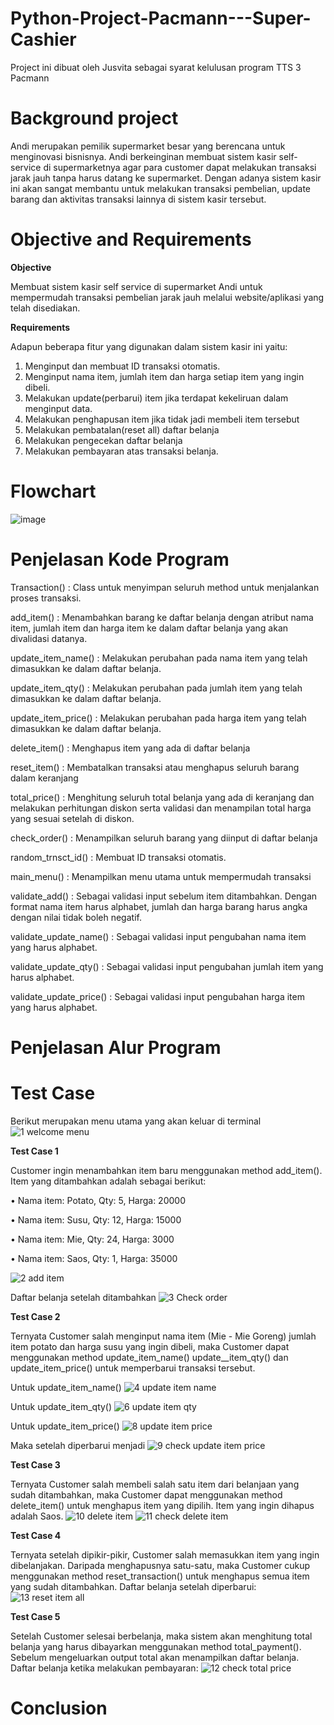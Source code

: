 # Python-Project-Pacmann---Super-Cashier
Project ini dibuat oleh Jusvita sebagai syarat kelulusan program TTS 3 Pacmann

# Background project
Andi merupakan pemilik supermarket besar yang berencana untuk menginovasi bisnisnya. Andi berkeinginan membuat sistem kasir self-service di supermarketnya agar para customer dapat melakukan transaksi jarak jauh tanpa harus datang ke supermarket. Dengan adanya sistem kasir ini akan sangat membantu untuk melakukan transaksi pembelian, update barang dan aktivitas transaksi lainnya di sistem kasir tersebut.

# Objective and Requirements
**Objective**

Membuat sistem kasir self service di supermarket Andi untuk mempermudah transaksi pembelian jarak jauh melalui website/aplikasi yang telah disediakan.

**Requirements**

Adapun beberapa fitur yang digunakan dalam sistem kasir ini yaitu:
1. Menginput dan membuat ID transaksi otomatis.
2. Menginput nama item, jumlah item dan harga setiap item yang ingin dibeli.
3. Melakukan update(perbarui) item jika terdapat kekeliruan dalam menginput data.
4. Melakukan penghapusan item jika tidak jadi membeli item tersebut
5. Melakukan pembatalan(reset all) daftar belanja
6. Melakukan pengecekan daftar belanja
7. Melakukan pembayaran atas transaksi belanja.

# Flowchart

![image](https://user-images.githubusercontent.com/131349719/235947274-3e83a147-4792-4bf0-937a-35d8654ad375.png)

# Penjelasan Kode Program
Transaction() : Class untuk menyimpan seluruh method untuk menjalankan proses transaksi.

add_item() : Menambahkan barang ke daftar belanja dengan atribut nama item, jumlah item dan harga item ke dalam daftar belanja yang akan divalidasi datanya.

update_item_name() : Melakukan perubahan pada nama item yang telah dimasukkan ke dalam daftar belanja.

update_item_qty() : Melakukan perubahan pada jumlah item yang telah dimasukkan ke dalam daftar belanja.

update_item_price() : Melakukan perubahan pada harga item yang telah dimasukkan ke dalam daftar belanja.

delete_item() : Menghapus item yang ada di daftar belanja

reset_item() : Membatalkan transaksi atau menghapus seluruh barang dalam keranjang

total_price() : Menghitung seluruh total belanja yang ada di keranjang dan melakukan perhitungan diskon serta validasi dan menampilan total harga yang sesuai setelah di diskon.

check_order() : Menampilkan seluruh barang yang diinput di daftar belanja

random_trnsct_id() : Membuat ID transaksi otomatis.

main_menu() : Menampilkan menu utama untuk mempermudah transaksi

validate_add() : Sebagai validasi input sebelum item ditambahkan. Dengan format nama item harus alphabet, jumlah dan harga barang harus angka dengan nilai tidak boleh negatif.

validate_update_name() : Sebagai validasi input pengubahan nama item yang harus alphabet.

validate_update_qty() : Sebagai validasi input pengubahan jumlah item yang harus alphabet.

validate_update_price() : Sebagai validasi input pengubahan harga item yang harus alphabet.

# Penjelasan Alur Program

# Test Case
Berikut merupakan menu utama yang akan keluar di terminal
![1 welcome menu](https://user-images.githubusercontent.com/131349719/236109727-fd8b9dfe-a0e9-4097-b2e3-905b561bf78e.png)

**Test Case 1**

Customer ingin menambahkan item baru menggunakan method add_item(). Item yang ditambahkan adalah sebagai berikut:

• Nama item: Potato, Qty: 5, Harga: 20000

• Nama item: Susu, Qty: 12, Harga: 15000

• Nama item: Mie, Qty: 24, Harga: 3000

• Nama item: Saos, Qty: 1, Harga: 35000

![2 add item](https://user-images.githubusercontent.com/131349719/236110196-88a3f3ba-2172-4bd7-8aee-1ea0d9ab0d23.png)

Daftar belanja setelah ditambahkan
![3 Check order](https://user-images.githubusercontent.com/131349719/236110215-573f835c-ed98-4d1e-bb41-d3d2f37c0ee5.png)

**Test Case 2**

Ternyata Customer salah menginput nama item (Mie - Mie Goreng) jumlah item  potato dan harga susu yang ingin dibeli, maka Customer dapat menggunakan method update_item_name() update__item_qty() dan update_item_price() untuk memperbarui transaksi tersebut.

Untuk update_item_name()
![4 update item name](https://user-images.githubusercontent.com/131349719/236111456-667cd696-695d-497f-b345-be7c30342954.png)

Untuk update_item_qty()
![6 update item qty](https://user-images.githubusercontent.com/131349719/236111502-f447ccd6-b10a-4cc1-892f-7ada9e26b35a.png)

Untuk update_item_price()
![8 update item price](https://user-images.githubusercontent.com/131349719/236111567-4ff8fa47-a2a4-4c4d-870c-05322de42e6f.png)

Maka setelah diperbarui menjadi
![9 check update item price](https://user-images.githubusercontent.com/131349719/236111612-ec068c02-1797-4fc0-98c3-f481f12dfa7f.png)

**Test Case 3**

Ternyata Customer salah membeli salah satu item dari belanjaan yang sudah ditambahkan, maka Customer dapat menggunakan method delete_item() untuk menghapus item yang dipilih. Item yang ingin dihapus adalah Saos.
![10 delete item](https://user-images.githubusercontent.com/131349719/236111808-c1f98169-fe24-418a-807d-95e54bc1e92a.png)
![11 check delete item](https://user-images.githubusercontent.com/131349719/236111830-f1fcb792-ff67-4695-89ba-8cc788ced582.png)

**Test Case 4**

Ternyata setelah dipikir-pikir, Customer salah memasukkan item yang ingin dibelanjakan. Daripada menghapusnya satu-satu, maka Customer cukup menggunakan method reset_transaction() untuk menghapus semua item yang sudah ditambahkan. Daftar belanja setelah diperbarui:
![13 reset item all](https://user-images.githubusercontent.com/131349719/236111921-231becae-6fda-47f2-ac31-5ead119388de.png)

**Test Case 5**

Setelah Customer selesai berbelanja, maka sistem akan menghitung total belanja yang harus dibayarkan menggunakan method total_payment(). Sebelum mengeluarkan output total akan menampilkan daftar belanja. Daftar belanja ketika melakukan pembayaran:
![12 check total price](https://user-images.githubusercontent.com/131349719/236112022-75cb21a3-c447-453e-9d37-617235a06c5a.png)

# Conclusion
